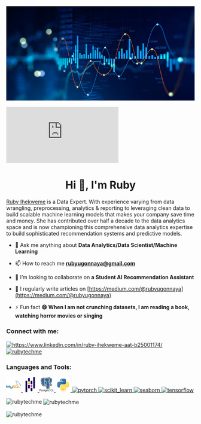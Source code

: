 ![](hi.jpg)

[![MasterHead](https://www.freepik.com/free-vector/big-data-background-technology-visualization-artificial_26766758.htm)](https://rishavchanda.io)


<h1 align="center">Hi 👋, I'm Ruby</h1>

[Ruby Ihekweme](https://www.linkedin.com/in/ruby-ihekweme-aat-b25001174/) is a Data Expert. With experience varying from data wrangling, preprocessing, analytics & reporting to leveraging clean data to build scalable machine learning models that makes your company save time and money. She has contributed over half a decade to the data analytics space and is now championing this comprehensive data analytics expertise to build sophisticated recommendation systems and predictive models.



- 💬 Ask me anything about **Data Analytics/Data Scientist/Machine Learning**

- 📫 How to reach me **rubyugonnaya@gmail.com**

- 👯 I’m looking to collaborate on **a Student AI Recommendation Assistant**

- 📝 I regularly write articles on [https://medium.com/@rubyugonnaya](https://medium.com/@rubyugonnaya)

- ⚡ Fun fact **😄 When I am not crunching datasets, I am reading a book, watching horror movies or singing**

<h3 align="left">Connect with me:</h3>
<p align="left">
<a href="https://linkedin.com/in/https://www.linkedin.com/in/ruby-ihekweme-aat-b25001174/" target="blank"><img align="center" src="https://raw.githubusercontent.com/rahuldkjain/github-profile-readme-generator/master/src/images/icons/Social/linked-in-alt.svg" alt="https://www.linkedin.com/in/ruby-ihekweme-aat-b25001174/" height="30" width="40" /></a>
<a href="https://instagram.com/rubytechme" target="blank"><img align="center" src="https://raw.githubusercontent.com/rahuldkjain/github-profile-readme-generator/master/src/images/icons/Social/instagram.svg" alt="rubytechme" height="30" width="40" /></a>
</p>

<h3 align="left">Languages and Tools:</h3>
<p align="left"> <a href="https://www.mysql.com/" target="_blank" rel="noreferrer"> <img src="https://raw.githubusercontent.com/devicons/devicon/master/icons/mysql/mysql-original-wordmark.svg" alt="mysql" width="40" height="40"/> </a> <a href="https://pandas.pydata.org/" target="_blank" rel="noreferrer"> <img src="https://raw.githubusercontent.com/devicons/devicon/2ae2a900d2f041da66e950e4d48052658d850630/icons/pandas/pandas-original.svg" alt="pandas" width="40" height="40"/> </a> <a href="https://www.postgresql.org" target="_blank" rel="noreferrer"> <img src="https://raw.githubusercontent.com/devicons/devicon/master/icons/postgresql/postgresql-original-wordmark.svg" alt="postgresql" width="40" height="40"/> </a> <a href="https://www.python.org" target="_blank" rel="noreferrer"> <img src="https://raw.githubusercontent.com/devicons/devicon/master/icons/python/python-original.svg" alt="python" width="40" height="40"/> </a> <a href="https://pytorch.org/" target="_blank" rel="noreferrer"> <img src="https://www.vectorlogo.zone/logos/pytorch/pytorch-icon.svg" alt="pytorch" width="40" height="40"/> </a> <a href="https://scikit-learn.org/" target="_blank" rel="noreferrer"> <img src="https://upload.wikimedia.org/wikipedia/commons/0/05/Scikit_learn_logo_small.svg" alt="scikit_learn" width="40" height="40"/> </a> <a href="https://seaborn.pydata.org/" target="_blank" rel="noreferrer"> <img src="https://seaborn.pydata.org/_images/logo-mark-lightbg.svg" alt="seaborn" width="40" height="40"/> </a> <a href="https://www.tensorflow.org" target="_blank" rel="noreferrer"> <img src="https://www.vectorlogo.zone/logos/tensorflow/tensorflow-icon.svg" alt="tensorflow" width="40" height="40"/> </a> </p>

<p><img align="left" src="https://github-readme-stats.vercel.app/api/top-langs?username=rubytechme&show_icons=true&locale=en&layout=compact" alt="rubytechme" /></p>

<p>&nbsp;<img align="center" src="https://github-readme-stats.vercel.app/api?username=rubytechme&show_icons=true&locale=en" alt="rubytechme" /></p>

<p><img align="center" src="https://github-readme-streak-stats.herokuapp.com/?user=rubytechme&" alt="rubytechme" /></p>
